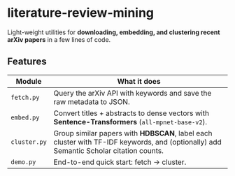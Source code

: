 # literature-review-mining

Light-weight utilities for **downloading, embedding, and clustering recent arXiv papers** in a few lines of code.

## Features
| Module | What it does |
|--------|--------------|
| `fetch.py`   | Query the arXiv API with keywords and save the raw metadata to JSON. |
| `embed.py`   | Convert titles + abstracts to dense vectors with **Sentence-Transformers** (`all-mpnet-base-v2`). |
| `cluster.py` | Group similar papers with **HDBSCAN**, label each cluster with TF-IDF keywords, and (optionally) add Semantic Scholar citation counts. |
| `demo.py`    | End-to-end quick start: fetch → cluster. |